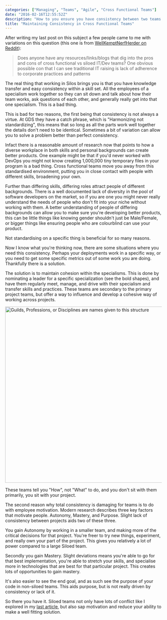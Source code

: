 ```yaml
---
categories: ["Managing", "Teams", "Agile", "Cross Functional Teams"]
date: "2016-02-16T12:55:52Z"
description: "How to you ensure you have consistency between two teams when they are so focused on developing an awesome product. How do you keep them further improving their skills in their own specialization?"
title: "Maintaining Consistency in Cross Functional Teams"
---
```


After writing my last post on this subject a few people came to me with variations on this question (this one is from
[WellKemptNerfHerder on Reddit][reddit-question]):

> Does anyone have any resources/links/blogs that dig into the pros and cons of cross functional vs siloed IT/Dev teams?
> One obvious possible con that I can see traditional IT raising is lack of adherence to corporate practices and
> patterns

The real thing that working in Silos brings you is that you have knowledge transfer and easy consistency within a skill
set. All the employees of a specialism work together so they can sit down and talk about how their team works, ask
questions of each other, and generally really get into that one specialism. This is a bad thing.

This is bad for two reasons, the first being that consistency is not always a virtue. At GDS they have a catch phrase,
which is "Harmonizing not standardizing", this means that so long as all the parts work well together the details don't
need to be identical. Sometimes a bit of variation can allow you to solve a problem better than perfect consistency.

Infact there is a reasonable amount of research now that points to how a diverse workplace in both skills and personal
backgrounds can create better products. One example might be that if you'd never worked with DevOps you might not know
creating 1,000,000 tiny temporary files in your program is a bad thing. Cross functional teams move you away from this
standardised environment, putting you in close contact with people with different skills, broadening your own.

Further than differing skills, differing roles attract people of different backgrounds. There is a well documented lack
of diversity in the pool of software developers on the market, so if you are one you might never really understand the
needs of people who don't fit into your niche without working with them. A better understanding of people of differing
backgrounds can allow you to make sure you're developing better products, this can be little things like knowing gender
shouldn't just be Male/Female, or bigger things like ensuring people who are colourblind can use your product.

Not standardising on a specific thing is beneficial for so many reasons.

Now I know what you're thinking now, there are some situations where you need this consistency. Perhaps your deployments
work in a specific way, or you need to get some specific metrics out of some work you are doing. Thankfully there is a
solution.

The solution is to maintain cohesion within the specialisms. This is done by nominating a leader for a specific
specialization (see the bold shapes), and have them regularly meet, manage, and drive with their specialism and transfer
skills and practices. These teams are secondary to the primary project teams, but offer a way to influence and develop
a cohesive way of working across projects.

<img src="/post/cross-functional-teams-2/specialisms.png" alt="Guilds, Professions, or Disciplines are names given to this structure" width="693" height="567" />

These teams tell you "How", not "What" to do, and you don't sit with them primarily, you sit with your project.

The second reason why total consistency is damaging for teams is to do with employee motivation. Modern research describes
three key factors that motivate people. Autonomy, Mastery, and Purpose. Slight lack of consistency between projects
aids two of these three.

You gain Autonomy by working in a smaller team, and making more of the critical decisions for that project. You're freer
to try new things, experiment, and really own your part of the project. This gives you relatively a lot of power
compared to a large Siloed team.

Secondly you gain Mastery. Slight deviations means you're able to go for that best implementation, you're able to stretch your skills, and specialise more in technologies that are best for that particular project. This creates lots of opportunities to gain mastery.

It's also easier to see the end goal, and as such see the purpose of your code in non-siloed teams. This aids purpose, but is not really driven by consistency or lack of it.

So there you have it. Siloed teams not only have lots of conflict like I explored in my [last article][last-article], but also sap motivation and reduce your ability to make a well fitting solution.

[last-article]: /blog/2016/1/16/maintaining-consistency-in-cross-functional-teams
[reddit-question]: https://www.reddit.com/r/programming/comments/45jsn1/cross_functional_teams/czz8u2l
